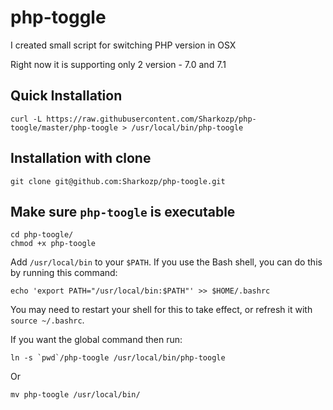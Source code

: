 # php-toggle

I created small script for switching PHP version in OSX

Right now it is supporting only 2 version - 7.0 and 7.1

## Quick Installation

```
curl -L https://raw.githubusercontent.com/Sharkozp/php-toogle/master/php-toogle > /usr/local/bin/php-toogle
```

## Installation with clone

```
git clone git@github.com:Sharkozp/php-toogle.git
```

## Make sure `php-toogle` is executable

```
cd php-toogle/
chmod +x php-toogle 
```

Add `/usr/local/bin` to your `$PATH`. If you use the Bash shell, you can do this by running this command:
```
echo 'export PATH="/usr/local/bin:$PATH"' >> $HOME/.bashrc
```
You may need to restart your shell for this to take effect, or refresh it with `source ~/.bashrc`.

If you want the global command then run:
```
ln -s `pwd`/php-toogle /usr/local/bin/php-toogle
```
Or
```
mv php-toogle /usr/local/bin/
```
